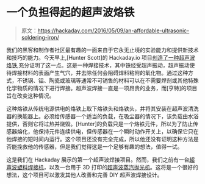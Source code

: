 # 一个负担得起的超声波烙铁

> 原文：<https://hackaday.com/2016/05/09/an-affordable-ultrasonic-soldering-iron/>

我们的黑客和制作者社区最有趣的一面来自于它永无止境的实验能力和提供新技术和技巧的能力。今天早上,[Hunter Scott]的 Hackaday.io 项目[创造了一种超声波烙铁](https://hackaday.io/project/11571-ultrasonic-soldering-iron),充分证明了这一点。这是一种焊接技术，其中铁经受超声振动，超声振动使待焊接材料的表面产生气穴，并去除任何会阻碍焊料粘附的氧化物。通过这种方式，不锈钢、铝、陶瓷或玻璃等通常不可销售的材料可以在不需要焊剂或其他特殊化学物质的情况下进行焊接。超声波焊接一直是一项昂贵的业务，而[亨特]的项目旨在改变这种情况。

这种烙铁从传统电源供电的烙铁上取下烙铁头和烙铁头，并将其安装在超声波清洗器的换能器上。必须给传感器一个适当的负载，在吸尘器的情况下，该负载由水浴提供，否则它将过热并烧毁。[Hunter]的负载只是一个烙铁元件，所以为了防止传感器熔化，他保持元件连续供电，但传感器在一个瞬时动作开关上，以确保它只在他焊接的短时间内运行。这个项目还没有完全完成，所以他还没有证明这种方法是否能挽救他的传感器，但是我们觉得这是一个足够有趣的想法，值得一试。

这是我们在 Hackaday 展示的第一个超声波焊接项目。然而，我们之前有一台[超声波塑料焊接机](http://hackaday.com/2012/01/20/diy-ultrasonic-plastic-welding/)，以及一台用于 3D 打印的[超声波蒸汽抛光机](http://hackaday.com/2015/05/16/ultrasonic-misting-vapor-polisher-for-3d-printed-parts/)。这将是一个很好的想法，这个项目可以激发其他人改善和完善 DIY 超声波焊接设计。